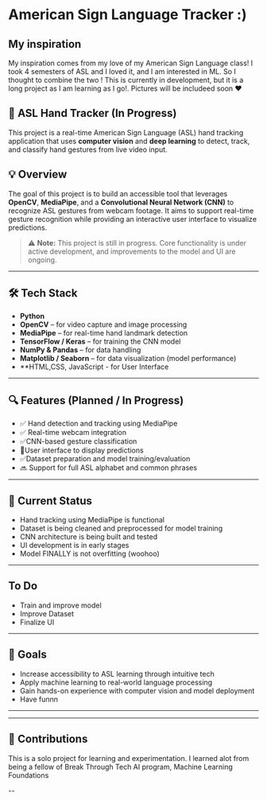 # American Sign Language Tracker :)

## My inspiration

My inspiration comes from my love of my American Sign Language class! I took 4 semesters of ASL and I loved it, and I am interested in ML. So I thought to combine the two ! This is currently in development, but it is a long project as I am learning as I go!. Pictures will be includeed soon ❤️
## 🧠 ASL Hand Tracker (In Progress)

This project is a real-time American Sign Language (ASL) hand tracking application that uses **computer vision** and **deep learning** to detect, track, and classify hand gestures from live video input.

## 💡 Overview

The goal of this project is to build an accessible tool that leverages **OpenCV**, **MediaPipe**, and a **Convolutional Neural Network (CNN)** to recognize ASL gestures from webcam footage. It aims to support real-time gesture recognition while providing an interactive user interface to visualize predictions.

> ⚠️ **Note:** This project is still in progress. Core functionality is under active development, and improvements to the model and UI are ongoing.

---

## 🛠️ Tech Stack

- **Python**
- **OpenCV** – for video capture and image processing
- **MediaPipe** – for real-time hand landmark detection
- **TensorFlow / Keras** – for training the CNN model
- **NumPy & Pandas** – for data handling
- **Matplotlib / Seaborn** – for data visualization (model performance)
- **HTML,CSS, JavaScript - for User Interface
---

## 🔍 Features (Planned / In Progress)

- ✅ Hand detection and tracking using MediaPipe
- ✅ Real-time webcam integration
- ✅CNN-based gesture classification
- 🔄User interface to display predictions
-  ✅Dataset preparation and model training/evaluation
- 🔜 Support for full ASL alphabet and common phrases

---

## 🧪 Current Status

- Hand tracking using MediaPipe is functional  
- Dataset is being cleaned and preprocessed for model training  
- CNN architecture is being built and tested  
- UI development is in early stages
- Model FINALLY is not overfitting (woohoo)

---
## To Do 
- Train and improve model
- Improve Dataset
- Finalize UI
---
## 📌 Goals

- Increase accessibility to ASL learning through intuitive tech  
- Apply machine learning to real-world language processing  
- Gain hands-on experience with computer vision and model deployment
- Have funnn

---


---

## 🤝 Contributions

This is a solo project for learning and experimentation. I learned alot from being a fellow of Break Through Tech AI program, Machine Learning Foundations

--
